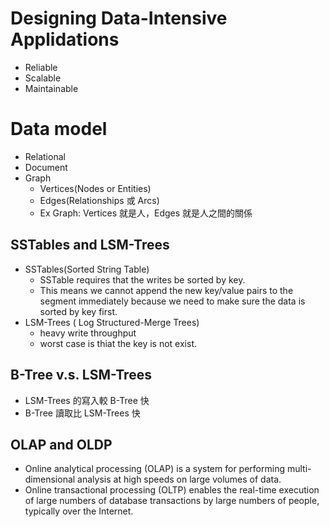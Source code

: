 Designing Data-Intensive Applidations
===
- Reliable
- Scalable
- Maintainable

# Data model
- Relational
- Document
- Graph
    - Vertices(Nodes or Entities)
    - Edges(Relationships 或 Arcs)
    - Ex
        Graph:
            Vertices 就是人，Edges 就是人之間的關係

## SSTables and LSM-Trees
- SSTables(Sorted String Table)
    - SSTable requires that the writes be sorted by key.
    - This means we cannot append the new key/value pairs to the segment immediately because we need to make sure the data is sorted by key first.
- LSM-Trees ( Log Structured-Merge Trees)
    - heavy write throughput
    - worst case is thiat the key is not exist.

## B-Tree v.s. LSM-Trees
- LSM-Trees 的寫入較 B-Tree 快
- B-Tree 讀取比 LSM-Trees 快

## OLAP and OLDP
- Online analytical processing (OLAP) is a system for performing multi-dimensional analysis at high speeds on large volumes of data.
- Online transactional processing (OLTP) enables the real-time execution of large numbers of database transactions by large numbers of people, typically over the Internet.
